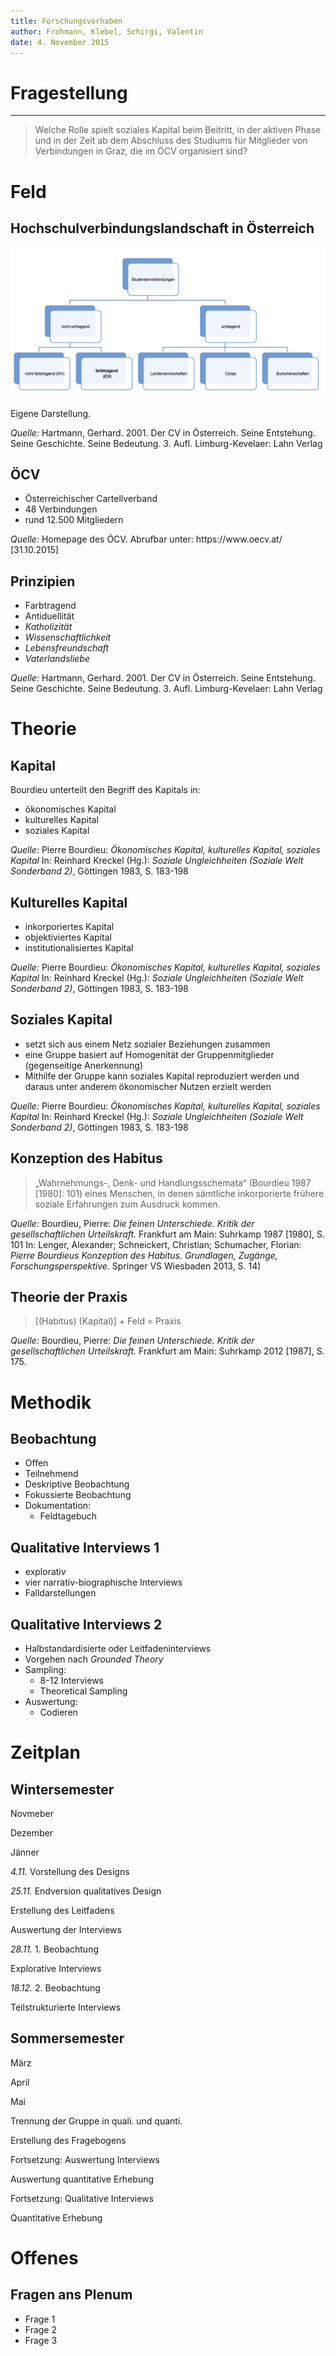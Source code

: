 ```yaml
---
title: Forschungsvorhaben
author: Frohmann, Klebel, Schirgi, Valentin
date: 4. November 2015
---
```


# Fragestellung

--------

> Welche Rolle spielt soziales Kapital beim Beitritt, in der aktiven Phase und in der Zeit ab dem Abschluss des Studiums für Mitglieder von Verbindungen in Graz, die im ÖCV organisiert sind?


# Feld
## Hochschulverbindungslandschaft in Österreich

![](grafik_antonia.png)

<div class="source">Eigene Darstellung.

<i>Quelle:</i> Hartmann, Gerhard. 2001. Der CV in Österreich. Seine Entstehung. Seine Geschichte. Seine Bedeutung. 3. Aufl. Limburg-Kevelaer: Lahn Verlag
</div>

## ÖCV

- Österreichischer Cartellverband
- 48 Verbindungen
- rund 12.500 Mitgliedern

<div class="source"><i>Quelle:</i> Homepage des ÖCV. Abrufbar unter: https://www.oecv.at/ [31.10.2015]
</div>

## Prinzipien

- Farbtragend
- Antiduellität
- *Katholizität*
- *Wissenschaftlichkeit*
- *Lebensfreundschaft*
- *Vaterlandsliebe*

<div class="source"><i>Quelle:</i> Hartmann, Gerhard. 2001. Der CV in Österreich. Seine Entstehung. Seine Geschichte. Seine Bedeutung. 3. Aufl. Limburg-Kevelaer: Lahn Verlag
</div>

# Theorie
## Kapital
Bourdieu unterteilt den Begriff des Kapitals in:

-   ökonomisches Kapital
-   kulturelles Kapital
-   soziales Kapital

<div class="source"><i>Quelle:</i> Pierre Bourdieu: <i>Ökonomisches Kapital, kulturelles Kapital, soziales Kapital</i> In: Reinhard Kreckel (Hg.): <i>Soziale Ungleichheiten (Soziale Welt Sonderband 2)</i>, Göttingen 1983, S. 183-198</div>

## Kulturelles Kapital

-   inkorporiertes Kapital
-   objektiviertes Kapital
-   institutionalisiertes Kapital

<div class="source"><i>Quelle:</i> Pierre Bourdieu: <i>Ökonomisches Kapital, kulturelles Kapital, soziales Kapital</i> In: Reinhard Kreckel (Hg.): <i>Soziale Ungleichheiten (Soziale Welt Sonderband 2)</i>, Göttingen 1983, S. 183-198</div>

## Soziales Kapital
-   setzt sich aus einem Netz sozialer Beziehungen zusammen
-   eine Gruppe basiert auf Homogenität der Gruppenmitglieder (gegenseitige Anerkennung)
-   Mithilfe der Gruppe kann soziales Kapital reproduziert werden und daraus unter anderem ökonomischer Nutzen erzielt werden

<div class="source"><i>Quelle:</i> Pierre Bourdieu: <i>Ökonomisches Kapital, kulturelles Kapital, soziales Kapital</i> In: Reinhard Kreckel (Hg.): <i>Soziale Ungleichheiten (Soziale Welt Sonderband 2)</i>, Göttingen 1983, S. 183-198</div>

## Konzeption des Habitus
> „Wahrnehmungs-, Denk- und Handlungsschemata“ (Bourdieu 1987 [1980]: 101) eines Menschen, in denen sämtliche inkorporierte frühere soziale Erfahrungen zum Ausdruck kommen.


<div class="source"><i>Quelle:</i> Bourdieu, Pierre: <i>Die feinen Unterschiede. Kritik der gesellschaftlichen Urteilskraft.</i> Frankfurt am Main: Suhrkamp 1987 [1980], S. 101 In: Lenger, Alexander; Schneickert, Christian; Schumacher, Florian: <i>Pierre Bourdieus Konzeption des Habitus. Grundlagen, Zugänge, Forschungsperspektive.</i> Springer VS Wiesbaden 2013, S. 14)</div>




## Theorie der Praxis

>[(Habitus) (Kapital)] + Feld = Praxis

<div class="source"><i>Quelle:</i> Bourdieu, Pierre: <i>Die feinen Unterschiede. Kritik der gesellschaftlichen Urteilskraft.</i> Frankfurt am Main: Suhrkamp 2012 [1987], S. 175.</div>


# Methodik
## Beobachtung

- Offen
- Teilnehmend
- Deskriptive Beobachtung
- Fokussierte Beobachtung
- Dokumentation:
    + Feldtagebuch

## Qualitative Interviews 1

- explorativ
- vier narrativ-biographische Interviews
- Falldarstellungen

## Qualitative Interviews 2

- Halbstandardisierte oder Leitfadeninterviews
- Vorgehen nach *Grounded Theory*
- Sampling:
    + 8-12 Interviews
    + Theoretical Sampling
- Auswertung:
    + Codieren


# Zeitplan
## Wintersemester

<div id="base">
<div id="line"></div>
<div id="nov_dez"></div>
<div id="dez_jan"></div>
<p id="nov">Novmeber</p>
<p id="dez">Dezember</p>
<p id="jan">Jänner</p>
<p class="fragment design" data-fragment-index="2" id="design"><i>4.11.</i> Vorstellung des Designs</p>
<p class="fragment design" data-fragment-index="2" id="design_ende"><i>25.11.</i> Endversion qualitatives Design</p>

<p class="fragment design" data-fragment-index="2" id="design_leitfaden">Erstellung des Leitfadens</p>

<p class="fragment design" data-fragment-index="2" id="auswertung_interviews">Auswertung der Interviews</p>

<p class="fragment field" data-fragment-index="3" id="beobachtung_1"><i>28.11.</i> 1. Beobachtung</p>

<p class="fragment field" data-fragment-index="3" id="interviews_1">Explorative Interviews</p>

<p class="fragment field" data-fragment-index="3" id="beobachtung_2"><i>18.12.</i> 2. Beobachtung</p>

<p class="fragment field" data-fragment-index="3" id="interviews_2">Teilstrukturierte Interviews</p>

</div>


## Sommersemester

<div id="base">
<div id="line"></div>
<div id="nov_dez"></div>
<div id="dez_jan"></div>
<p id="nov">März</p>
<p id="april">April</p>
<p id="jan">Mai</p>

<p class="fragment design" data-fragment-index="2" id="trennung">Trennung der Gruppe in quali. und quanti.</p>

<p class="fragment design" data-fragment-index="2" id="fragebogen">Erstellung des Fragebogens</p>

<p class="fragment design" data-fragment-index="2" id="auswertung_interviews_2">Fortsetzung: Auswertung Interviews</p>

<p class="fragment design" data-fragment-index="2" id="auswertung_quant">Auswertung quantitative Erhebung</p>

<p class="fragment field" data-fragment-index="3" id="interviews_3">Fortsetzung: Qualitative Interviews</p>

<p class="fragment field" data-fragment-index="3" id="erhebung_fragebogen">Quantitative Erhebung</p>

</div>



# Offenes
## Fragen ans Plenum

- Frage 1
- Frage 2
- Frage 3


<!-- To change keyboard bindings for remote presentation tool:
keyboard: {
    39: 'next',
    37: 'prev'
}
 -->
